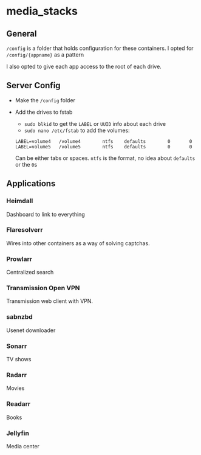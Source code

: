 
# media_stacks

## General
`/config` is a folder that holds configuration for these containers.  I opted for `/config/{appname}` as a pattern

I also opted to give each app access to the root of each drive.

## Server Config
- Make the `/config` folder
- Add the drives to fstab
    - `sudo blkid`  to get the `LABEL` or `UUID` info about each drive
    - `sudo nano /etc/fstab` to add the volumes:

    ````
    LABEL=volume4   /volume4        ntfs    defaults        0       0
    LABEL=volume5   /volume5        ntfs    defaults        0       0    
    ````

    Can be either tabs or spaces.  `ntfs` is the format, no idea about `defaults` or the `0`s

## Applications

### Heimdall 
Dashboard to link to everything

### Flaresolverr
Wires into other containers as a way of solving captchas.

### Prowlarr
Centralized search

### Transmission Open VPN
Transmission web client with VPN.

### sabnzbd
Usenet downloader

### Sonarr
TV shows

### Radarr
Movies

### Readarr
Books

### Jellyfin
Media center 


